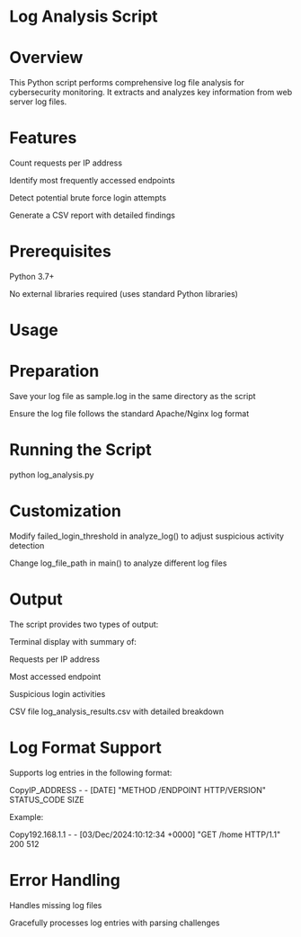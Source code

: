 # Log Analysis Script

# Overview

This Python script performs comprehensive log file analysis for cybersecurity monitoring. It extracts and analyzes key information from web server log files.

# Features

Count requests per IP address

Identify most frequently accessed endpoints

Detect potential brute force login attempts

Generate a CSV report with detailed findings

# Prerequisites

Python 3.7+

No external libraries required (uses standard Python libraries)

# Usage

# Preparation

Save your log file as sample.log in the same directory as the script

Ensure the log file follows the standard Apache/Nginx log format

# Running the Script

python log_analysis.py

# Customization

Modify failed_login_threshold in analyze_log() to adjust suspicious activity detection

Change log_file_path in main() to analyze different log files

# Output

The script provides two types of output:

Terminal display with summary of:

Requests per IP address

Most accessed endpoint

Suspicious login activities

CSV file log_analysis_results.csv with detailed breakdown

# Log Format Support

Supports log entries in the following format:

CopyIP_ADDRESS - - [DATE] "METHOD /ENDPOINT HTTP/VERSION" STATUS_CODE SIZE

Example:

Copy192.168.1.1 - - [03/Dec/2024:10:12:34 +0000] "GET /home HTTP/1.1" 200 512

# Error Handling

Handles missing log files

Gracefully processes log entries with parsing challenges
